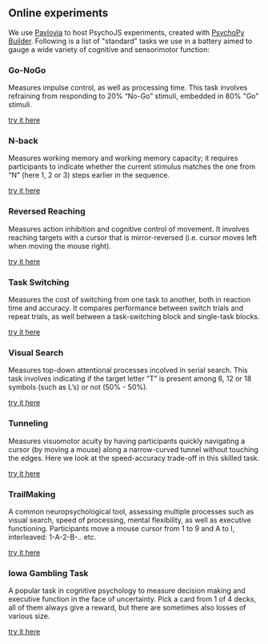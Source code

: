 ## Online experiments

We use [Pavlovia](https://pavlovia.org) to host PsychoJS experiments, created with [PsychoPy Builder](https://www.psychopy.org/). Following is a list of "standard" tasks we use in a battery aimed to gauge a wide variety of cognitive and sensorimotor function:

### Go-NoGo
Measures impulse control, as well as processing time. This task involves refraining from responding to 20% “No-Go” stimuli, embedded in 80% "Go" stimuli.

[try it here](https://run.pavlovia.org/covid/gonogo/html?participant=demo&group=demo&touchscreen=0&return_url=https://thartbm.github.io/SMCL-online/)

### N-back
Measures working memory and working memory capacity; it requires participants to indicate whether the current stimulus matches the one from “N” (here 1, 2 or 3) steps earlier in the sequence.

[try it here](https://run.pavlovia.org/covid/nback?participant=demo&group=demo&touchscreen=0&return_url=https://thartbm.github.io/SMCL-online/)

### Reversed Reaching
Measures action inhibition and cognitive control of movement. It involves reaching targets with a cursor that is mirror-reversed (i.e. cursor moves left when moving the mouse right).

[try it here](https://run.pavlovia.org/covid/reverse/?participant=demo&group=demo&return_url=https://thartbm.github.io/SMCL-online/&touchscreen=0)

### Task Switching
Measures the cost of switching from one task to another, both in reaction time and accuracy. It compares performance between switch trials and repeat trials, as well between a task-switching block and single-task blocks.

[try it here](https://run.pavlovia.org/covid/taskswitching?participant=demo&group=demo&return_url=https://thartbm.github.io/SMCL-online/&touchscreen=0)

### Visual Search
Measures top-down attentional processes incolved in serial search. This task involves indicating if the target letter “T” is present among 6, 12 or 18 symbols (such as L’s) or not (50% - 50%).

[try it here](https://run.pavlovia.org/covid/visualsearch/html?participant=demo&group=demo&return_url=https://thartbm.github.io/SMCL-online/&touchscreen=0)

### Tunneling
Measures visuomotor acuity by having participants quickly navigating a cursor (by moving a mouse) along a narrow-curved tunnel without touching the edges. Here we look at the speed-accuracy trade-off in this skilled task.

[try it here](https://run.pavlovia.org/smcl/tunneling/html?participant=demo&group=demo)

### TrailMaking
A common neuropsychological tool, assessing multiple processes such as visual search, speed of processing, mental flexibility, as well as executive functioning. Participants move a mouse cursor from 1 to 9 and A to I, interleaved: 1-A-2-B-.. etc.

[try it here](https://run.pavlovia.org/smcl/trailmaking/html?participant=demo&group=demo)

### Iowa Gambling Task

A popular task in cognitive psychology to measure decision making and executive function in the face of uncertainty. Pick a card from 1 of 4 decks, all of them always give a reward, but there are sometimes also losses of various size.

[try it here](https://run.pavlovia.org/smcl/iowacards?participant=demo&group=demo&survey-url=none&touchscreen=0)
